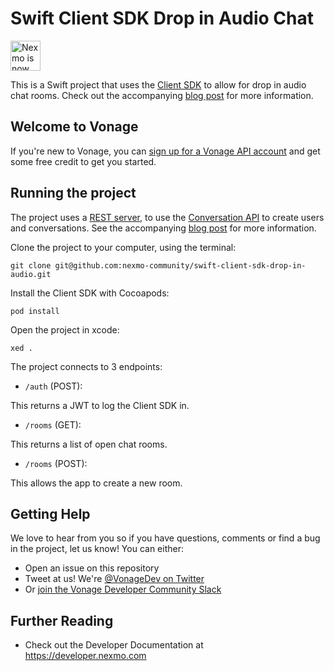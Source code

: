 # Swift Client SDK Drop in Audio Chat

<img src="https://developer.nexmo.com/assets/images/Vonage_Nexmo.svg" height="48px" alt="Nexmo is now known as Vonage" />

This is a Swift project that uses the [Client SDK](https://developer.nexmo.com/client-sdk/overview) to allow for drop in audio chat rooms. Check out the accompanying [blog post](LINKCOMMING) for more information.

## Welcome to Vonage

If you're new to Vonage, you can [sign up for a Vonage API account](https://dashboard.nexmo.com/sign-up?utm_source=DEV_REL&utm_medium=github&utm_campaign=) and get some free credit to get you started.

## Running the project
The project uses a [REST server](https://github.com/nexmo-community/swift-vapor-drop-in-audio), to use the [Conversation API](https://developer.nexmo.com/conversation/overview) to create users and conversations. See the accompanying [blog post](LINKCOMING) for more information.

Clone the project to your computer, using the terminal:

`git clone git@github.com:nexmo-community/swift-client-sdk-drop-in-audio.git`

Install the Client SDK with Cocoapods:

`pod install`

Open the project in xcode:

`xed .`

The project connects to 3 endpoints:

+ `/auth` (POST): 

This returns a JWT to log the Client SDK in.

+ `/rooms` (GET):

This returns a list of open chat rooms.

+ `/rooms` (POST):

This allows the app to create a new room.


## Getting Help

We love to hear from you so if you have questions, comments or find a bug in the project, let us know! You can either:

* Open an issue on this repository
* Tweet at us! We're [@VonageDev on Twitter](https://twitter.com/VonageDev)
* Or [join the Vonage Developer Community Slack](https://developer.nexmo.com/community/slack)

## Further Reading

* Check out the Developer Documentation at <https://developer.nexmo.com>
